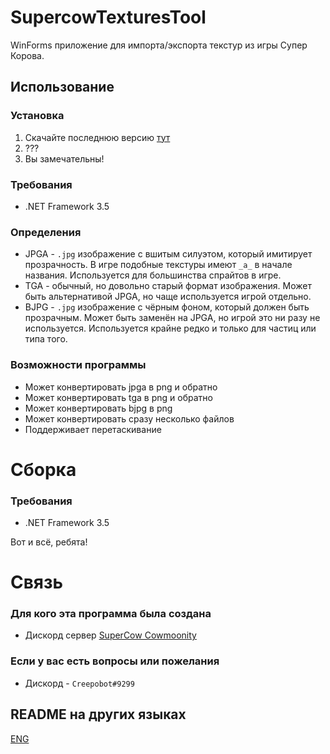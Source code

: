 # SupercowTexturesTool
WinForms приложение для импорта/экспорта текстур из игры Супер Корова.

## Использование

### Установка

1. Скачайте последнюю версию [тут](https://github.com/Creepobot/supercow-textures-tool/releases/latest)
2. ???
3. Вы замечательны!

### Требования

- .NET Framework 3.5

### Определения
- JPGA - `.jpg` изображение с вшитым силуэтом, который имитирует прозрачность. В игре подобные текстуры имеют `_a_` в начале названия. Используется для большинства спрайтов в игре.
- TGA - обычный, но довольно старый формат изображения. Может быть альтернативой JPGA, но чаще используется игрой отдельно.
- BJPG - `.jpg` изображение с чёрным фоном, который должен быть прозрачным. Может быть заменён на JPGA, но игрой это ни разу не используется. Используется крайне редко и только для частиц или типа того.

### Возможности программы
- Может конвертировать jpga в png и обратно
- Может конвертировать tga в png и обратно
- Может конвертировать bjpg в png
- Может конвертировать сразу несколько файлов
- Поддерживает перетаскивание

# Сборка

### Требования

- .NET Framework 3.5

Вот и всё, ребята!

# Связь

### Для кого эта программа была создана
- Дискорд сервер [SuperCow Cowmoonity](https://discord.com/invite/JzCvwh5)

### Если у вас есть вопросы или пожелания
- Дискорд - `Creepobot#9299`


## README на других языках
[ENG](https://github.com/Creepobot/SupercowTexturesTool/blob/main/README.md)
